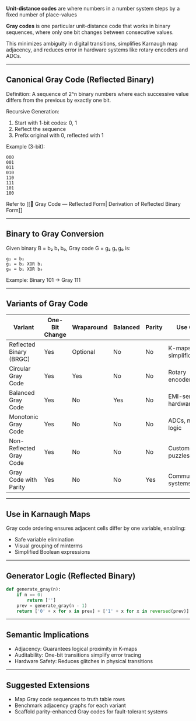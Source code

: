 
**Unit-distance codes** are where numbers in a number system steps by a fixed number of place-values

**Gray codes** is one particular unit-distance code that works in binary sequences, where only one bit changes between consecutive values.

This minimizes ambiguity in digital transitions, simplifies Karnaugh map adjacency, and reduces error in hardware systems like rotary encoders and ADCs.

---

## Canonical Gray Code (Reflected Binary)

Definition:
A sequence of 2^n binary numbers where each successive value differs from the previous by exactly one bit.

Recursive Generation:

1. Start with 1-bit codes: 0, 1
2. Reflect the sequence
3. Prefix original with 0, reflected with 1

Example (3-bit):

```
000
001
011
010
110
111
101
100
```

Refer to [[🧵 Gray Code — Reflected Form| Derivation of Reflected Binary Form]]

---

## Binary to Gray Conversion

Given binary B = b₂ b₁ b₀, Gray code G = g₂ g₁ g₀ is:

```
g₂ = b₂
g₁ = b₂ XOR b₁
g₀ = b₁ XOR b₀
```

Example:
Binary 101 → Gray 111

---

## Variants of Gray Code

| Variant                  | One-Bit Change | Wraparound | Balanced | Parity | Use Case                     |
|--------------------------|----------------|------------|----------|--------|------------------------------|
| Reflected Binary (BRGC)  | Yes            | Optional   | No       | No     | K-maps, logic simplification |
| Circular Gray Code       | Yes            | Yes        | No       | No     | Rotary encoders              |
| Balanced Gray Code       | Yes            | No         | Yes      | No     | EMI-sensitive hardware       |
| Monotonic Gray Code      | Yes            | No         | No       | No     | ADCs, niche logic            |
| Non-Reflected Gray Code  | Yes            | No         | No       | No     | Custom logic, puzzles        |
| Gray Code with Parity    | Yes            | No         | No       | Yes    | Communication systems        |

---

## Use in Karnaugh Maps

Gray code ordering ensures adjacent cells differ by one variable, enabling:

- Safe variable elimination
- Visual grouping of minterms
- Simplified Boolean expressions

---

## Generator Logic (Reflected Binary)

```python
def generate_gray(n):
    if n == 0:
        return ['']
    prev = generate_gray(n - 1)
    return ['0' + x for x in prev] + ['1' + x for x in reversed(prev)]
```

---

## Semantic Implications

- Adjacency: Guarantees logical proximity in K-maps
- Auditability: One-bit transitions simplify error tracing
- Hardware Safety: Reduces glitches in physical transitions

---

## Suggested Extensions

- Map Gray code sequences to truth table rows
- Benchmark adjacency graphs for each variant
- Scaffold parity-enhanced Gray codes for fault-tolerant systems
